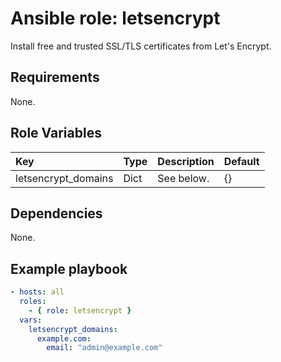 # Ansible role: letsencrypt
Install free and trusted SSL/TLS certificates from Let's Encrypt.

## Requirements
None.

## Role Variables
|Key|Type|Description|Default|
|:--|:---|:----------|:------|
|letsencrypt_domains|Dict|See below.|{}|

## Dependencies
None.

## Example playbook

```yaml
- hosts: all
  roles:
    - { role: letsencrypt }
  vars:
    letsencrypt_domains:
      example.com:
        email: "admin@example.com"
```
